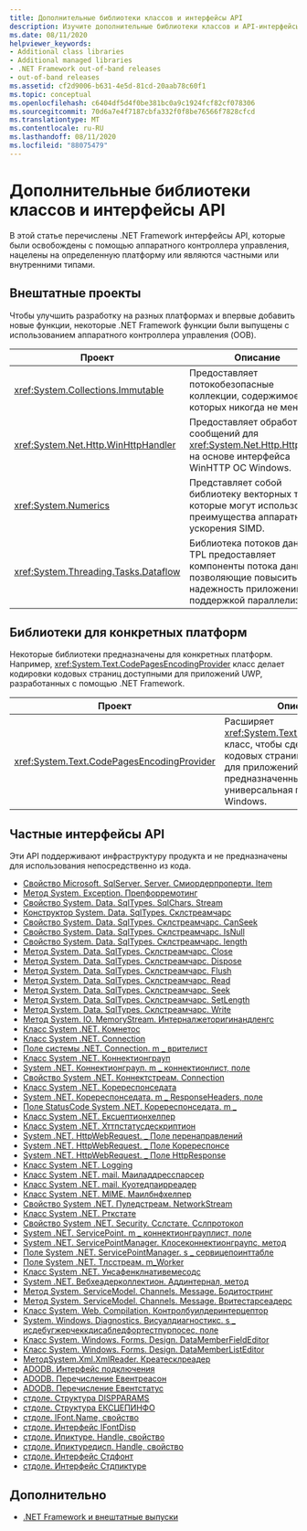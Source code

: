 ```yaml
---
title: Дополнительные библиотеки классов и интерфейсы API
description: Изучите дополнительные библиотеки классов и API-интерфейсы в .NET, включая проекты с внешними интерфейсами (OOB), библиотеки для конкретных платформ и частные интерфейсы API.
ms.date: 08/11/2020
helpviewer_keywords:
- Additional class libraries
- Additional managed libraries
- .NET Framework out-of-band releases
- out-of-band releases
ms.assetid: cf2d9006-b631-4e5d-81cd-20aab78c60f1
ms.topic: conceptual
ms.openlocfilehash: c6404df5d4f0be381bc0a9c1924fcf82cf078306
ms.sourcegitcommit: 70d6a7e4f7187cbfa332f0f8be76566f7828cfcd
ms.translationtype: MT
ms.contentlocale: ru-RU
ms.lasthandoff: 08/11/2020
ms.locfileid: "88075479"
---
```

# <a name="additional-class-libraries-and-apis"></a>Дополнительные библиотеки классов и интерфейсы API

В этой статье перечислены .NET Framework интерфейсы API, которые были освобождены с помощью аппаратного контроллера управления, нацелены на определенную платформу или являются частными или внутренними типами.

## <a name="oob-projects"></a>Внештатные проекты

Чтобы улучшить разработку на разных платформах и впервые добавить новые функции, некоторые .NET Framework функции были выпущены с использованием аппаратного контроллера управления (OOB).

| Проект | Описание |  
| ------- | ----------- |  
| <xref:System.Collections.Immutable> | Предоставляет потокобезопасные коллекции, содержимое которых никогда не меняется. |
| <xref:System.Net.Http.WinHttpHandler> | Предоставляет обработчик сообщений для <xref:System.Net.Http.HttpClient> на основе интерфейса WinHTTP ОС Windows. |
| <xref:System.Numerics> | Представляет собой библиотеку векторных типов, которые могут использовать преимущества аппаратного ускорения SIMD.|
| <xref:System.Threading.Tasks.Dataflow> | Библиотека потоков данных TPL предоставляет компоненты потока данных, позволяющие повысить надежность приложений с поддержкой параллелизма. |  

## <a name="platform-specific-libraries"></a>Библиотеки для конкретных платформ

Некоторые библиотеки предназначены для конкретных платформ. Например, <xref:System.Text.CodePagesEncodingProvider> класс делает кодировки кодовых страниц доступными для приложений UWP, разработанных с помощью .NET Framework.
  
| Проект | Описание |  
| ------- | ----------- |  
| <xref:System.Text.CodePagesEncodingProvider> | Расширяет <xref:System.Text.EncodingProvider> класс, чтобы сделать кодировки кодовых страниц доступными для приложений, предназначенных для универсальная платформа Windows. |  
  
## <a name="private-apis"></a>Частные интерфейсы API  

Эти API поддерживают инфраструктуру продукта и не предназначены для использования непосредственно из кода.  
  
* [Свойство Microsoft. SqlServer. Server. Смиордерпроперти. Item](microsoft.sqlserver.server.smiorderproperty.item.md)
* [Метод System. Exception. Препфорремотинг](system.exception.prepforremoting.md)
* [Свойство System. Data. SqlTypes. SqlChars. Stream](system.data.sqltypes.sqlchars.stream.md)
* [Конструктор System. Data. SqlTypes. Склстреамчарс](system.data.sqltypes.sqlstreamchars.-ctor.md)
* [Свойство System. Data. SqlTypes. Склстреамчарс. CanSeek](system.data.sqltypes.sqlstreamchars.canseek.md)
* [Свойство System. Data. SqlTypes. Склстреамчарс. IsNull](system.data.sqltypes.sqlstreamchars.isnull.md)
* [Свойство System. Data. SqlTypes. Склстреамчарс. length](system.data.sqltypes.sqlstreamchars.length.md)
* [Метод System. Data. SqlTypes. Склстреамчарс. Close](system.data.sqltypes.sqlstreamchars.close.md)
* [Метод System. Data. SqlTypes. Склстреамчарс. Dispose](system.data.sqltypes.sqlstreamchars.dispose.md)
* [Метод System. Data. SqlTypes. Склстреамчарс. Flush](system.data.sqltypes.sqlstreamchars.flush.md)
* [Метод System. Data. SqlTypes. Склстреамчарс. Read](system.data.sqltypes.sqlstreamchars.read.md)
* [Метод System. Data. SqlTypes. Склстреамчарс. Seek](system.data.sqltypes.sqlstreamchars.seek.md)
* [Метод System. Data. SqlTypes. Склстреамчарс. SetLength](system.data.sqltypes.sqlstreamchars.setlength.md)
* [Метод System. Data. SqlTypes. Склстреамчарс. Write](system.data.sqltypes.sqlstreamchars.write.md)
* [Метод System. IO. MemoryStream. Интерналжеторигинандленгс](system.io.memorystream.internalgetoriginandlength.md)
* [Класс System .NET. Комнетос](system.net.comnetos.md)
* [Класс System .NET. Connection](connection.md)
* [Поле системы .NET. Connection. m \_ врителист](m_writelist.md)
* [Класс System .NET. Коннектионграуп](connectiongroup.md)
* [System .NET. Коннектионграуп. m \_ коннектионлист, поле](m_connectionlist.md)
* [Свойство System .NET. Коннектстреам. Connection](system.net.connectstream.connection.md)
* [Класс System .NET. Коререспонседата](coreresponsedata.md)
* [System .NET. Коререспонседата. m \_ ResponseHeaders, поле](coreresponsedata_m_responseheaders.md)
* [Поле StatusCode System .NET. Коререспонседата. m \_](coreresponsedata_m_statuscode.md)
* [Класс System .NET. Ексцептионхелпер](system.net.exceptionhelper.md)
* [Класс System .NET. Хттпстатусдескриптион](system.net.httpstatusdescription.md)
* [System .NET. HttpWebRequest. \_ Поле перенаправлений](_autoredirects.md)
* [System .NET. HttpWebRequest. \_ Поле Коререспонсе](httpwebrequest__coreresponse.md)
* [System .NET. HttpWebRequest. \_ Поле HttpResponse](_httpresponse.md)
* [Класс System .NET. Logging](system.net.logging.md)
* [Класс System .NET. mail. Маиладдресспарсер](system.net.mail.mailaddressparser.md)
* [Класс System .NET. mail. Куотедпаирреадер](system.net.mail.quotedpairreader.md)
* [Класс System .NET. MIME. Маилбнфхелпер](system.net.mime.mailbnfhelper.md)
* [Свойство System .NET. Пуледстреам. NetworkStream](system.net.pooledstream.networkstream.md)
* [Класс System .NET. Рткстате](system.net.rtcstate.md)
* [Свойство System .NET. Security. Сслстате. Сслпротокол](system.net.security.sslstate.sslprotocol.md)
* [System .NET. ServicePoint. m \_ коннектионграуплист, поле](m_connectiongrouplist.md)
* [System .NET. ServicePointManager. Клосеконнектионграупс, метод](system.net.servicepointmanager.closeconnectiongroups.md)
* [Поле System .NET. ServicePointManager. s \_ сервицепоинттабле](s_servicepointtable.md)
* [Поле System .NET. Тлсстреам. m_Worker](system.net.tlsstream.m_worker.md)
* [Класс System .NET. Унсафенклнативемесодс](system.net.unsafenclnativemethods.md)
* [System .NET. Вебхеадерколлектион. Аддинтернал, метод](system.net.webheadercollection.addinternal.md)
* [Метод System. ServiceModel. Channels. Message. Бодитостринг](system.servicemodel.channels.message.bodytostring.md)
* [Метод System. ServiceModel. Channels. Message. Вритестарсеадерс](system.servicemodel.channels.message.writestartheaders.md)
* [Класс System. Web. Compilation. Контролбуилдеринтерцептор](controlbuilderinterceptor-class.md)
* [System. Windows. Diagnostics. Висуалдиагностикс. s \_ исдебугжерчеккдисабледфортестпурпосес, поле](s-isdebuggercheckdisabledfortestpurposes-field.md)
* [Класс System. Windows. Forms. Design. DataMemberFieldEditor](datamemberfieldeditor-class.md)
* [Класс System. Windows. Forms. Design. DataMemberListEditor](datamemberlisteditor-class.md)
* [МетодSystem.Xml.XmlReader. Креатесклреадер](system.xml.xmlreader.createsqlreader.md)
* [ADODB. Интерфейс подключения](adodb.connection.md)
* [ADODB. Перечисление Евентреасон](adodb.eventreasonenum.md)
* [ADODB. Перечисление Евентстатус](adodb.eventstatusenum.md)
* [стдоле. Структура DISPPARAMS](stdole.dispparams.md)
* [стдоле. Структура ЕКСЦЕПИНФО](stdole.excepinfo.md)
* [стдоле. IFont.Name, свойство](stdole.ifont.name.md)
* [стдоле. Интерфейс IFontDisp](stdole.ifontdisp.md)
* [стдоле. Ипиктуре. Handle, свойство](stdole.ipicture.handle.md)
* [стдоле. Ипиктуредисп. Handle, свойство](stdole.ipicturedisp.handle.md)
* [стдоле. Интерфейс Стдфонт](stdole.stdfont.md)
* [стдоле. Интерфейс Стдпиктуре](stdole.stdpicture.md)
  
## <a name="see-also"></a>Дополнительно

* [.NET Framework и внештатные выпуски](../get-started/the-net-framework-and-out-of-band-releases.md)
